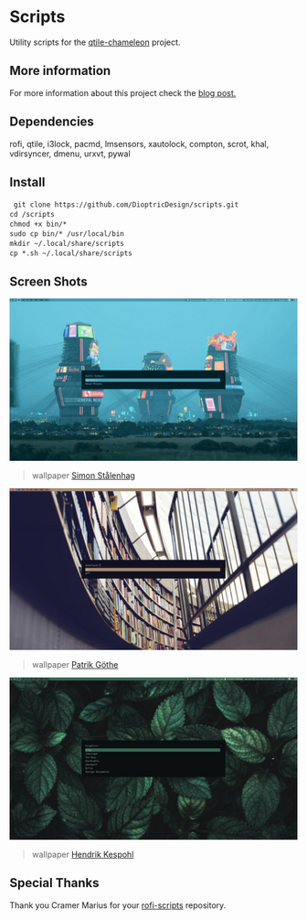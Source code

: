 # Scripts
Utility scripts for the [qtile-chameleon](https://github.com/DioptricDesign/qtile-chameleon) project. 
## More information
For more information about this project check the [blog post.](https://wp.me/p8j8Cr-qe) 

## Dependencies
rofi, qtile, i3lock, pacmd, lmsensors, xautolock, compton, scrot, khal, vdirsyncer, dmenu,  urxvt, pywal
## Install
` git clone https://github.com/DioptricDesign/scripts.git`<br> 
` cd /scripts `\
` chmod +x bin/* `\
` sudo cp bin/* /usr/local/bin `\
` mkdir ~/.local/share/scripts ` \
` cp *.sh ~/.local/share/scripts `
## Screen Shots 
![Screenshot1](screens/2020-08-23-114456_1920x1080_scrot.jpg)
>wallpaper [Simon Stålenhag](https://www.simonstalenhag.se/)

![Screenshot2](screens/2020-08-23-114513_1920x1080_scrot.jpg)
>wallpaper [Patrik Göthe](https://unsplash.com/photos/xiTFENI0dMY)

![Screenshot3](screens/2020-08-23-114545_1920x1080_scrot.jpg)
>wallpaper [Hendrik Kespohl](https://unsplash.com/photos/2vlCKayU1e4)
## Special Thanks
Thank you Cramer Marius for your [rofi-scripts](https://github.com/cramermarius/rofi-menus) repository. 
